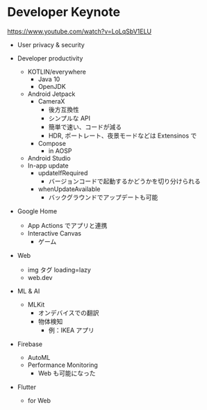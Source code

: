 # Developer Keynote

https://www.youtube.com/watch?v=LoLqSbV1ELU

* User privacy & security
* Developer productivity
  * KOTLIN/everywhere
    * Java 10
    * OpenJDK
  * Android Jetpack
    * CameraX
      * 後方互換性
      * シンプルな API
      * 簡単で速い、コードが減る
      * HDR, ポートレート、夜景モードなどは Extensinos で
    * Compose
      * in AOSP
  * Android Studio
  * In-app update
    * updateIfRequired
      * バージョンコードで起動するかどうかを切り分けられる
    * whenUpdateAvailable
      * バックグラウンドでアップデートも可能

* Google Home
  * App Actions でアプリと連携
  * Interactive Canvas
    * ゲーム

* Web
  * img タグ loading=lazy
  * web.dev

* ML & AI
  * MLKit
    * オンデバイスでの翻訳
    * 物体検知
      * 例：IKEA アプリ

* Firebase
  * AutoML
  * Performance Monitoring
    * Web も可能になった

* Flutter
  * for Web
